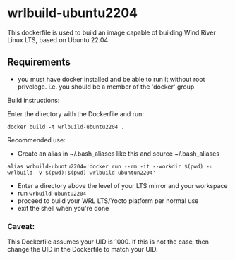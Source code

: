 # wrlbuild-ubuntu2204

This dockerfile is used to build an image capable of building Wind River Linux LTS, based on Ubuntu 22.04

## Requirements
- you must have docker installed and be able to run it without root privelege. i.e. you should be a member of the 'docker' group


Build instructions:

Enter the directory with the Dockerfile and run:
```
docker build -t wrlbuild-ubuntu2204 .
```

Recommended use:

- Create an alias in ~/.bash_aliases like this and source ~/.bash_aliases

```
alias wrbuild-ubuntu2204='docker run --rm -it --workdir $(pwd) -u wrlbuild -v $(pwd):$(pwd) wrlbuild-ubuntun2204'
```

- Enter a directory above the level of your LTS mirror and your workspace
- run `wrbuild-ubuntu2204`
- proceed to build your WRL LTS/Yocto platform per normal use
- exit the shell when you're done

### Caveat:
This Dockerfile assumes your UID is 1000. If this is not the case, then change the UID in the Dockerfile to match your UID.
